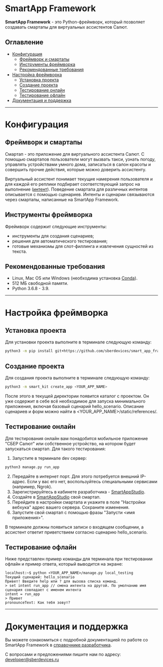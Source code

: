
# SmartApp Framework

**SmartApp Framework** - это Python-фреймворк, который позволяет создавать смартапы для виртуальных ассистентов Салют. 


## Оглавление
   * [Конфигурация](#Конфигурация)
     * [Фреймворк и смартапы](#Фреймворк)
     * [Инструменты фреймворка](#Инструменты)
     * [Рекомендованные требования](#Рекомендованные)
   * [Настройка фреймворка](#Настройка)
     * [Установка проекта](#Установка)
     * [Создание проекта](#Создание)
     * [Тестирование онлайн](#Тестирование) 
     * [Тестирование офлайн](#Тестирование)    
   * [Документация и поддержка](#Документация)

____

# Конфигурация

## Фреймворк и смартапы

Смартап - это приложение для виртуального ассистента Салют. С помощью смартапов пользователи могут вызвать такси, узнать погоду, управлять устройствами умного дома, записаться в салон красоты и совершить прочие действия, которые можно доверить ассистенту. 

Виртуальный ассистент понимает текущие намерения пользователя и для каждой его реплики подбирает соответствующий запрос на выполнение ([интент](https://developer.sberdevices.ru/docs/ru/platform_services/nlu_guidelines/intents_overview)). Поведение смартапа для различных интентов описывается с помощью сценариев. Интенты и сценарии связываются через смартапы, написанные на SmartApp Framework. 


## Инструменты фреймворка

Фреймворк содержит следующие инструменты:

* инструменты для создания сценариев;
* решения для автоматического тестирования;
* готовые механизмы для слот-филлинга и извлечения сущностей из текста. 


## Рекомендованные требования

* Linux, Mac OS или Windows (необходима установка [Conda](https://docs.conda.io/en/latest/)).
* 512 МБ свободной памяти.
* Python 3.6.8 - 3.9.

____



# Настройка фреймворка


## Установка проекта

Для установки проекта выполните в терминале следующую команду:

```bash
python3 -m pip install git+https://github.com/sberdevices/smart_app_framework@main
```

## Создание проекта

Для создания проекта выполните в терминале следующую команду:
```bash
python3 -m smart_kit create_app <YOUR_APP_NAME>
```
После этого в текущей директории появится каталог с проектом. Он уже содержит в себе всё необходимое для запуска минимального приложения, включая базовый сценарий hello_scenario. Описание сценариев и форм можно найти в <YOUR_APP_NAME>/static/references/.


## Тестирование онлайн

Для тестирования онлайн вам понадобится мобильное приложение "СБЕР Салют" или собственное устройство, на котором будет запускаться смартап. Для такого тестирования:

1. Запустите в терминале dev сервер:

```bash
python3 manage.py run_app
```

2. Передайте в интернет порт. Для этого потребуется внешний IP-адрес. Если у вас его нет, воспользуйтесь специальными сервисами (например, Ngrok).
3. Зарегистрируйтесь в кабинете разработчика - [SmartAppStudio](https://smartapp-studio.sberdevices.ru/login).
4. Создайте в [SmartAppStudio](https://smartapp-studio.sberdevices.ru/login) свой смартап. 
5. Перейдите в настройки смартапа и укажите в поле "Настройки вебхука" адрес вашего сервера. Сохраните изменения.
6. Запустите свой смартап с помощью фразы "Запусти <имя приложения>". 

В терминале должны появиться записи о входящем сообщении, а ассистент ответит приветствием согласно сценарию hello_scenario.


## Тестирование офлайн

Ниже представлен пример команды для терминала при тестировании офлайн и пример ответа, который выводится на экране: 
```console
localhost:~$ python <YOUR_APP_NAME>/manage.py local_testing
Текущий сценарий: hello_scenario
Привет! Введите help или ? для вызова списка команд.
> set intent run_app // смена интента на другой. По умолчанию имя сценария совпадает с именем интента
intent = run_app
> Привет
pronounceText: Как тебя зовут?
```


____



# Документация и поддержка

Вы можете ознакомиться с подробной документацией по работе со SmartApp Framework в [справочнике разработчика](https://developer.sberdevices.ru/docs/ru/developer_tools/framework/overview.md).

C вопросами и предложениями пишите нам по адресу: developer@sberdevices.ru 



